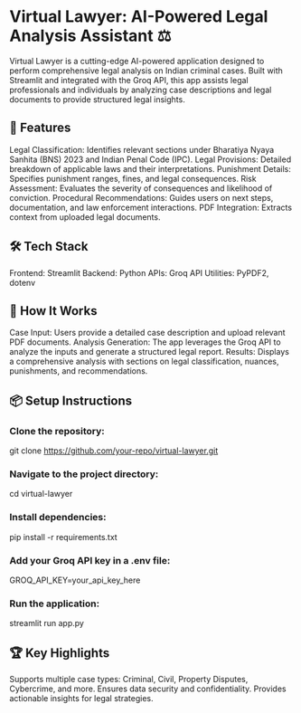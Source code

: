 # Virtual Lawyer: AI-Powered Legal Analysis Assistant ⚖️
Virtual Lawyer is a cutting-edge AI-powered application designed to perform comprehensive legal analysis on Indian criminal cases. Built with Streamlit and integrated with the Groq API, this app assists legal professionals and individuals by analyzing case descriptions and legal documents to provide structured legal insights.

## 📝 Features
Legal Classification: Identifies relevant sections under Bharatiya Nyaya Sanhita (BNS) 2023 and Indian Penal Code (IPC).
Legal Provisions: Detailed breakdown of applicable laws and their interpretations.
Punishment Details: Specifies punishment ranges, fines, and legal consequences.
Risk Assessment: Evaluates the severity of consequences and likelihood of conviction.
Procedural Recommendations: Guides users on next steps, documentation, and law enforcement interactions.
PDF Integration: Extracts context from uploaded legal documents.

## 🛠 Tech Stack
Frontend: Streamlit
Backend: Python
APIs: Groq API
Utilities: PyPDF2, dotenv

## 🚀 How It Works
Case Input: Users provide a detailed case description and upload relevant PDF documents.
Analysis Generation: The app leverages the Groq API to analyze the inputs and generate a structured legal report.
Results: Displays a comprehensive analysis with sections on legal classification, nuances, punishments, and recommendations.

## 📦 Setup Instructions
### Clone the repository:

git clone https://github.com/your-repo/virtual-lawyer.git

### Navigate to the project directory:

cd virtual-lawyer

### Install dependencies:

pip install -r requirements.txt

### Add your Groq API key in a .env file:

GROQ_API_KEY=your_api_key_here

### Run the application:

streamlit run app.py

## 🏆 Key Highlights
Supports multiple case types: Criminal, Civil, Property Disputes, Cybercrime, and more.
Ensures data security and confidentiality.
Provides actionable insights for legal strategies.
